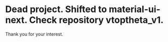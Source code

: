 # Dead project. Shifted to material-ui-next. Check repository vtoptheta_v1.

Thank you for your interest.
